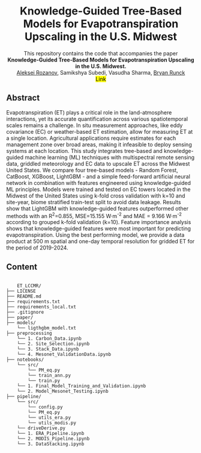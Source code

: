 <h1 align="center"> Knowledge-Guided Tree-Based Models for Evapotranspiration Upscaling in the U.S. Midwest </h1>
<div align="center"> This repository contains the code that accompanies the paper<br><b>Knowledge-Guided Tree-Based Models for Evapotranspiration Upscaling in the U.S. Midwest.</b><br><a href='https://scholar.google.com/citations?user=DyM0AjAAAAAJ&hl=en'>Aleksei Rozanov</a>, 
    Samikshya Subedi, Vasudha Sharma, 
    <a href='https://scholar.google.com/citations?user=O7xJ4mcAAAAJ&hl=en&oi=ao'>Bryan Runck</a><br><mark>Link</mark></div>

<h2>Abstract</h2>
Evapotranspiration (ET) plays a critical role in the land-atmosphere interactions, yet its accurate quantification across various spatiotemporal scales remains a challenge. In situ measurement approaches, like eddy covariance (EC) or weather-based ET estimation, allow for measuring ET at a single location. Agricultural applications require estimates for each management zone over broad areas, making it infeasible to deploy sensing systems at each location. This study integrates tree-based and knowledge-guided machine learning (ML) techniques with multispectral remote sensing data, griddled meteorology and EC data to upscale ET across the Midwest United States. We compare four tree-based models - Random Forest, CatBoost, XGBoost, LightGBM - and a simple feed-forward artificial neural network in combination with features engineered using knowledge-guided ML principles. Models were trained and tested on EC towers located in the Midwest of the United States using k-fold cross validation with k=10 and site-year, biome stratified train-test split to avoid data leakage. Results show that LightGBM with knowledge-guided features outperformed other methods with an R<sup>2</sup>=0.855, MSE=15.155 W·m<sup>-2</sup> and MAE = 9.166 W·m<sup>-2</sup> according to grouped k-fold validation (k=10). Feature importance analysis shows that knowledge-guided features were most important for predicting evapotranspiration.  Using the best performing model, we provide a data product at 500 m spatial and one-day temporal resolution for gridded ET for the period of 2019-2024.

<h2>Content</h2>
<code>
    ET_LCCMR/
├── LICENSE
├── README.md
├── requirements.txt
├── requirements_local.txt
├── .gitignore
├── paper/
├── models/
    └── ligthgbm_model.txt
├── preprocessing
    └── 1. Carbon_Data.ipynb
    └── 2. Site_Selection.ipynb
    └── 3. Stack_Data.ipynb
    └── 4. Mesonet_ValidationData.ipynb
├── notebooks/
    └── src/
        └── PM_eq.py
        └── train_ann.py
        └── train.py
    └── 1. Final_Model_Training_and_Validation.ipynb
    └── 2. Model_Mesonet_Testing.ipynb
├── pipeline/
    └── src/
        └── config.py
        └── PM_eq.py
        └── utils_era.py
        └── utils_modis.py
    └── driveDerive.py
    └── 1. ERA_Pipeline.ipynb
    └── 2. MODIS_Pipeline.ipynb
    └── 3. DataStacking.ipynb
    
</code>